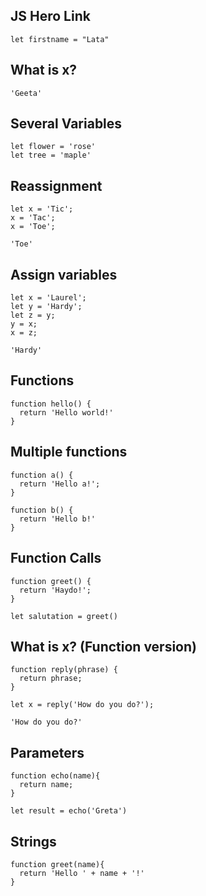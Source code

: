 ## JS Hero Link

```
let firstname = "Lata"
```

## What is x?

```
'Geeta'
```

## Several Variables

```
let flower = 'rose'
let tree = 'maple'
```

## Reassignment

```
let x = 'Tic';
x = 'Tac';
x = 'Toe';

'Toe'
```

## Assign variables

```
let x = 'Laurel';
let y = 'Hardy';
let z = y;
y = x;
x = z;

'Hardy'
```

## Functions

```
function hello() {
  return 'Hello world!'
}
```

## Multiple functions

```
function a() {
  return 'Hello a!';
}

function b() {
  return 'Hello b!'
}
```

## Function Calls

```
function greet() {
  return 'Haydo!';
}

let salutation = greet()
```

## What is x? (Function version)

```
function reply(phrase) {
  return phrase;
}

let x = reply('How do you do?');

'How do you do?'
```

## Parameters

```
function echo(name){
  return name;
}

let result = echo('Greta')
```

## Strings

```
function greet(name){
  return 'Hello ' + name + '!'
}
```
